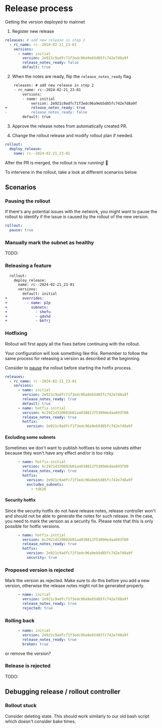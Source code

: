 # Release process

Getting the version deployed to mainnet

1. Register new release

```yaml
releases: # add new release in step 2
  - rc_name: rc--2024-02-21_23-01
    versions:
      - name: initial
        version: 2e921c9adfc71f3edc96a9eb5d85fc742e7d8a9f
        release_notes_ready: false
        default: true
```

2. When the notes are ready, flip the `release_notes_ready` flag.

```diff
    releases: # add new release in step 2
    - rc_name: rc--2024-02-21_23-01
        versions:
        - name: initial
            version: 2e921c9adfc71f3edc96a9eb5d85fc742e7d8a9f
+           release_notes_ready: true
-           release_notes_ready: false
        default: true
```

3. Approve the release notes from automatically created PR.

4. Change the rollout release and modify rollout plan if needed.

```yaml
rollout:
  deploy_release:
    name: rc--2024-02-21_23-01
```

After the PR is merged, the rollout is now running! 🎉

To intervene in the rollout, take a look at different scenarios below.

## Scenarios

### Pausing the rollout

If there's any potential issues with the network, you might want to pause the rollout to identify if the issue is caused by the rollout of the new version.

```yaml
rollout:
  pause: true
```

### Manually mark the subnet as healthy

TODO:

### Releasing a feature

```diff
  rollout:
    deploy_release:
      name: rc--2024-02-21_23-01
      versions:
        default: initial
+       overrides:
+         - name: p2p
+           subnets:
+             - shefu
+             - qdvhd
+             - bkfrj
```

### Hotfixing

Rollout will first apply all the fixes before continuing with the rollout.

Your configuration will look something like this. Remember to follow the same process for releasing a version as described at the beginning.

Consider to [pause](#pausing-the-rollout) the rollout before starting the hotfix process.

```yaml hl_lines="3-5"
releases:
  - rc_name: rc--2024-02-21_23-01
    versions:
      - name: initial
        version: 2e921c9adfc71f3edc96a9eb5d85fc742e7d8a9f
        release_notes_ready: true
        default: true
      - name: hotfix-initial
        version: 6c2921d320602b01aa038812f5309dedaa693f80
        release_notes_ready: true
        hotfix:
          version: 2e921c9adfc71f3edc96a9eb5d85fc742e7d8a9f
```

#### Excluding some subnets

Sometimes we don't want to publish hotfixes to some subnets either because they won't have any effect and/or is too risky.

```yaml
      - name: hotfix-initial
        version: 6c2921d320602b01aa038812f5309dedaa693f80
        release_notes_ready: true
        hotfix:
          version: 2e921c9adfc71f3edc96a9eb5d85fc742e7d8a9f
          excludes_subnets:
            - tdb26
```

#### Security hotfix

Since the security hotfix do not have release notes, release controller won't and should not be able to generate the notes for such release. In the case, you need to mark the version as a security fix. Please note that this is only possible for hotfix versions.

```yaml
      - name: hotfix-initial
        version: 6c2921d320602b01aa038812f5309dedaa693f80
        release_notes_ready: true
        hotfix:
          version: 2e921c9adfc71f3edc96a9eb5d85fc742e7d8a9f
          security: true
```


### Proposed version is rejected

Mark the version as rejected. Make sure to do this before you add a new version, otherwise the release notes might not be generated properly.

```yaml
      - name: initial
        version: 2e921c9adfc71f3edc96a9eb5d85fc742e7d8a9f
        release_notes_ready: true
        rejected: true
```

### Rolling back

```yaml
      - name: initial
        version: 2e921c9adfc71f3edc96a9eb5d85fc742e7d8a9f
        release_notes_ready: true
        broken: true
```

or remove the version?


### Release is rejected

TODO:


## Debugging release / rollout controller

### Rollout stuck

Consider deleting state. This should work similarly to our old bash script which doesn't consider bake times.
